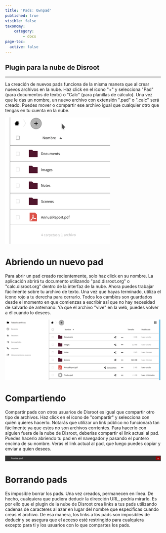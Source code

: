 ```yaml
---
title: 'Pads: Ownpad'
published: true
visible: false
taxonomy:
    category:
        - docs
page-toc:
  active: false
---
```

## Plugin para la nube de Disroot
----

La creación de nuevos pads funciona de la misma manera que al crear nuevos archivos en la nube. Haz click en el ícono "+" y selecciona "Pad" (para documentos de texto) o "Calc" (para planillas de cálculo). Una vez que le das un nombre, un nuevo archivo con extensión ".pad" o ".calc" será creado. Puedes mover o compartir ese archivo igual que cualquier otro que tengas en tu cuenta en la nube.

![](es/crear_pad.gif)

# Abriendo un nuevo pad
Para abrir un pad creado recientemente, solo haz click en su nombre. La aplicación abrirá tu documento utilizando "pad.disroot.org" o "calc.disroot.org" dentro de la interfaz de la nube. Ahora puedes trabajar fácilmente sobre tu archivo de texto. Una vez que hayas terminado, utiliza el ícono rojo a tu derecha para cerrarlo. Todos los cambios son guardados desde el momento en que comienzas a escribir así que no hay necesidad de salvarlo de antemano. Ya que el archivo "vive" en la web, puedes volver a él cuando lo desees.

![](es/abriendo_pad.gif)

# Compartiendo

Compartir pads con otros usuarios de Disroot es igual que compartir otro tipo de archivos. Haz click en el ícono de "compartir" y selecciona con quién quieres hacerlo. Notarás que utilizar un link público no funcionará tan fácilmente ya que estos no son archivos corrientes. Para hacerlo con alguien fuera de la nube de Disroot, deberías compartir el link actual al pad. Puedes hacerlo abriendo tu pad en el navegador y pasando el puntero encima de su nombre. Verás el link actual al pad, que luego puedes copiar y enviar a quien desees.

![](es/compartiendo_pad.gif)

# Borrando pads
Es imposible borrar los pads. Una vez creados, permanecen en línea. De hecho, cualquiera que pudiera deducir la dirección URL, podría mirarlo. Es por ello que el plugin de la nube de Disroot crea links a tus pads utilizando cadenas de caracteres al azar en lugar del nombre que especificas cuando creas el archivo. De esa manera, los links a los pads son imposibles de deducir y se asegura que el acceso esté restringido para cualquiera excepto para ti y los usuarios con lo que compartes los pads.

